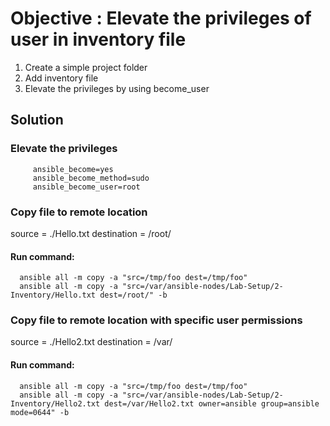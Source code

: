 # Objective : Elevate the privileges of user in inventory file

1. Create a simple project folder
2. Add inventory file
3. Elevate the privileges by using become_user

## Solution
### Elevate the privileges
         ansible_become=yes
         ansible_become_method=sudo
         ansible_become_user=root

### Copy file to remote location
   source = ./Hello.txt
   destination = /root/
   #### Run command:
      ansible all -m copy -a "src=/tmp/foo dest=/tmp/foo"
      ansible all -m copy -a "src=/var/ansible-nodes/Lab-Setup/2-Inventory/Hello.txt dest=/root/" -b
   
### Copy file to remote location with specific user permissions
   source = ./Hello2.txt
   destination = /var/
   #### Run command:
      ansible all -m copy -a "src=/tmp/foo dest=/tmp/foo"
      ansible all -m copy -a "src=/var/ansible-nodes/Lab-Setup/2-Inventory/Hello2.txt dest=/var/Hello2.txt owner=ansible group=ansible mode=0644" -b
   
